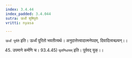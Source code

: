 ```yaml
---
index: 3.4.44
index_padded: 3.4.044
sutra: ऊर्ध्वे शुषिपूरोः
vritti: nyasa

---
```

`ऊर्ध्वं पूर्यते` इति। ऊर्ध्वं पूरितो भवतीत्यर्थः। अनुदात्तेत्त्वादात्मनेपदम्, दिवादित्वच्छ्यन्।।

45. उपमाने कर्मणि च। 93.4.45)
`घृतनिधायम्` इति। पूर्ववद् युक्।।